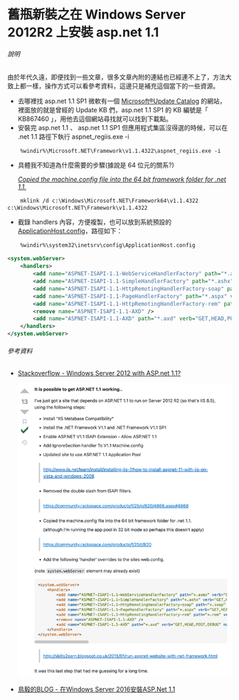 # 舊瓶新裝之在 Windows Server 2012R2 上安裝 asp.net 1.1
###### 說明
由於年代久遠，即便找到一些文章，很多文章內附的連結也已經連不上了，方法大致上都一樣，操作方式可以看參考資料，這邊只是補充這個當下的一些資源。
- 去哪裡找 asp.net 1.1 SP1
	微軟有一個 [Microsoft®Update Catalog](https://www.catalog.update.microsoft.com/home.aspx) 的網站，裡面放的就是曾經的 Update KB 們，asp.net 1.1 SP1 的 KB 編號是「 KB867460 」，用他去這個網站尋找就可以找到下載點。
- 安裝完 asp.net 1.1 、 asp.net 1.1 SP1 但應用程式集區沒得選的時候，可以在 .net 1.1 路徑下執行 aspnet_regiis.exe -i
```
	%windir%\Microsoft.NET\Framework\v1.1.4322\aspnet_regiis.exe -i
```
- 具體我不知道為什麼需要的步驟(據說是 64 位元的關系?) 

  [_Copied the machine.config file into the 64 bit framework folder for .net 1.1._](https://stackoverflow.com/a/31727988)
```
	mklink /d c:\Windows\Microsoft.NET\Framework64\v1.1.4322 c:\Windows\Microsoft.NET\Framework\v1.1.4322	
```
- 截錄 handlers 內容，方便複製，也可以放到系統預設的 [ApplicationHost.config](https://docs.microsoft.com/en-us/iis/get-started/planning-your-iis-architecture/introduction-to-applicationhostconfig?WT.mc_id=DOP-MVP-37580)，路徑如下：
```
	%windir%\system32\inetsrv\config\ApplicationHost.config
```
```xml
<system.webServer>
    <handlers>
        <add name="ASPNET-ISAPI-1.1-WebServiceHandlerFactory" path="*.asmx" verb="GET,HEAD,POST,DEBUG" modules="IsapiModule" scriptProcessor="C:\Windows\Microsoft.Net\Framework\v1.1.4322\aspnet_isapi.dll" resourceType="Unspecified" preCondition="classicMode,runtimeVersionv1.1,bitness32" />
        <add name="ASPNET-ISAPI-1.1-SimpleHandlerFactory" path="*.ashx" verb="GET,HEAD,POST,DEBUG" modules="IsapiModule" scriptProcessor="C:\Windows\Microsoft.Net\Framework\v1.1.4322\aspnet_isapi.dll" resourceType="Unspecified" preCondition="classicMode,runtimeVersionv1.1,bitness32" />
        <add name="ASPNET-ISAPI-1.1-HttpRemotingHandlerFactory-soap" path="*.soap" verb="GET,HEAD,POST,DEBUG" modules="IsapiModule" scriptProcessor="C:\Windows\Microsoft.Net\Framework\v1.1.4322\aspnet_isapi.dll" resourceType="Unspecified" preCondition="classicMode,runtimeVersionv1.1,bitness32" />
        <add name="ASPNET-ISAPI-1.1-PageHandlerFactory" path="*.aspx" verb="GET,HEAD,POST,DEBUG" modules="IsapiModule" scriptProcessor="C:\Windows\Microsoft.Net\Framework\v1.1.4322\aspnet_isapi.dll" resourceType="Unspecified" preCondition="classicMode,runtimeVersionv1.1,bitness32" />
        <add name="ASPNET-ISAPI-1.1-HttpRemotingHandlerFactory-rem" path="*.rem" verb="*" modules="IsapiModule" scriptProcessor="C:\Windows\Microsoft.Net\Framework\v1.1.4322\aspnet_isapi.dll" resourceType="Unspecified" preCondition="classicMode,runtimeVersionv1.1,bitness32" />
        <remove name="ASPNET-ISAPI-1.1-AXD" />
        <add name="ASPNET-ISAPI-1.1-AXD" path="*.axd" verb="GET,HEAD,POST,DEBUG" modules="IsapiModule" scriptProcessor="C:\Windows\Microsoft.NET\Framework\v1.1.4322\aspnet_isapi.dll" resourceType="Unspecified" requireAccess="Script" preCondition="classicMode,runtimeVersionv1.1,bitness32" />
    </handlers>
</system.webServer>
```

###### 參考資料
- [Stackoverflow - Windows Server 2012 with ASP.net 1.1?](https://stackoverflow.com/a/29734570)

  ![](./pics/18385286.png)

- [鳥毅的BLOG - 在Windows Server 2016安裝ASP.Net 1.1](https://blog.tenyi.com/2021/01/windows-server-2016aspnet-11.html)

